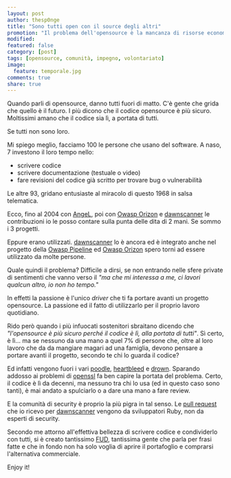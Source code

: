 ```yaml
---
layout: post
author: thesp0nge
title: "Sono tutti open con il source degli altri"
promotion: "Il problema dell'opensource è la mancanza di risorse economiche ma soprattutto umane. Questo è quello che penso io."
modified: 
featured: false
category: [post]
tags: [opensource, comunità, impegno, volontariato]
image:
  feature: temporale.jpg
comments: true
share: true
---
```


Quando parli di opensource, danno tutti fuori di matto. C'è gente che grida che
quello è il futuro. I più dicono che il codice opensource è più sicuro.
Moltissimi amano che il codice sia lì, a portata di tutti.

Se tutti non sono loro.

Mi spiego meglio, facciamo 100 le persone che usano del software. A naso, 7
investono il loro tempo nello:

* scrivere codice
* scrivere documentazione (testuale o video)
* fare revisioni del codice già scritto per trovare bug o vulnerabilità

Le altre 93, gridano entusiaste al miracolo di questo 1968 in salsa telematica.

Ecco, fino al 2004 con [AngeL](#), poi con [Owasp
Orizon](http://www.owasp.org/index.php/Category:OWASP_Orizon_Project) e
[dawnscanner](https://dawnscanner.org) le contribuzioni io le posso contare
sulla punta delle dita di 2 mani. Se sommo i 3 progetti.

Eppure erano utilizzati. [dawnscanner](https://dawnscanner.org) lo è ancora ed
è integrato anche nel progetto della [Owasp
Pipeline](https://github.com/OWASP/pipeline) ed [Owasp
Orizon](http://www.owasp.org/index.php/Category:OWASP_Orizon_Project) spero
torni ad essere utilizzato da molte persone.

Quale quindi il problema? Difficile a dirsi, se non entrando nelle sfere
private di sentimenti che vanno verso il _"ma che mi interessa a me, ci lavori
qualcun altro, io non ho tempo."_

In effetti la passione è l'unico _driver_ che ti fa portare avanti un progetto
opensource. La passione ed il fatto di utilizzarlo per il proprio lavoro
quotidiano.

Rido però quando i più infuocati sostenitori sbraitano dicendo che
_"l'opensource è più sicuro perché il codice è lì, alla portata di tutti"_. Sì
certo, è lì... ma se nessuno da una mano a quel 7% di persone che, oltre al
loro lavoro che da da mangiare magari ad una famiglia, devono pensare a portare
avanti il progetto, secondo te chi lo guarda il codice?

Ed infatti vengono fuori i vari [poodle](#), [heartbleed](#) e [drown](#).
Sparando addosso ai problemi di [openssl](https://www.openssl.org) fa ben
capire la portata del problema. Certo, il codice è lì da decenni, ma nessuno
tra chi lo usa (ed in questo caso sono tanti), è mai andato a spulciarlo o a
dare una mano a fare review.

E la comunità di security è proprio la più pigra in tal senso. Le [pull
request](#) che io ricevo per [dawnscanner](https://dawnscanner.org) vengono da
sviluppatori Ruby, non da esperti di security.

Secondo me attorno all'effettiva bellezza di scrivere codice e condividerlo con
tutti, si è creato tantissimo [FUD](#), tantissima gente che parla per frasi
fatte e che in fondo non ha solo voglia di aprire il portafoglio e comprarsi
l'alternativa commerciale.

Enjoy it!
